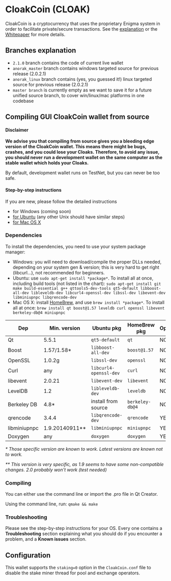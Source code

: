 # CloakCoin (CLOAK)

CloakCoin is a cryptocurrency that uses the proprietary Enigma system in order to facilitate private/secure transactions. See the [explanation](ENIGMA.md) or the [Whitepaper](https://www.cloakcoin.com/resources/CloakCoin_ENIGMA_Whitepaper_v1.0.pdf) for more details.

## Branches explanation

- `2.1.0` branch contains the code of current live wallet
- `anorak_master` branch contains windows targeted source for previous release (2.0.2.1)
- `anorak_linux` branch contains (yes, you guessed it!) linux targeted source for previous release (2.0.2.1)
- `master branch` is currently empty as we want to save it for a future unified source branch, to cover win/linux/mac platforms in one codebase


## Compiling GUI CloakCoin wallet from source

#### Disclaimer

**We advise you that compiling from source gives you a bleeding edge version of the CloakCoin wallet. This means there might be bugs, crashes, and you could lose your Cloaks. Therefore, to avoid any issue, you should never run a development wallet on the same computer as the stable wallet which holds your Cloaks.**

By default, development wallet runs on TestNet, but you can never be too safe.

#### Step-by-step instructions

If you are new, please follow the detailed instructions
* for Windows (coming soon)
* [for Ubuntu](doc/build-qt-ubuntu.md) (any other Unix should have similar steps)
* [for Mac OS X](doc/build-qt-osx.md)

### Dependencies

To install the dependencies, you need to use your system package manager:
- Windows: you will need to download/compile the proper DLLs needed, depending on your system gen & version; this is very hard to get right (libcurl...), not recommended for beginners. 
- Ubuntu: use `sudo apt-get install *package*`. To install all at once, including build tools (not listed in the chart): `sudo apt-get install git make build-essential g++ qttools5-dev-tools qt5-default libboost-all-dev libleveldb-dev libcurl4-openssl-dev libssl-dev libevent-dev libminiupnpc libqrencode-dev`
- Mac OS X: install [HomeBrew](https://brew.sh/), and use `brew install *package*`. To install all at once: `brew install qt boost@1.57 leveldb curl openssl libevent berkeley-db@4 miniupnpc`


| Dep            | Min. version   | Ubuntu pkg             | HomeBrew pkg    | Optional | Purpose        |
| -------------- | -------------- | ---------------------- | --------------- | -------- | -------------  |
| Qt             | 5.5.1          | `qt5-default`          | `qt`            | NO       | GUI            |
| Boost          | 1.57/1.58*     | `libboost-all-dev`     | `boost@1.57`    | NO       | C++ libraries  |
| OpenSSL        | 1.0.2g         | `libssl-dev`           | `openssl`       | NO       | ha256 sum      |
| Curl           | any            | `libcurl4-openssl-dev` | `curl`          | NO       | Requests       |
| libevent       | 2.0.21         | `libevent-dev `        | `libevent`      | NO       | Events         |
| LevelDB        | 1.2            | `libleveldb-dev`       | `leveldb`       | NO       | Database       |
| Berkeley DB    | 4.8*           |  install from source   | `berkeley-db@4` | NO       | Database       |
| qrencode       | 3.4.4          | `libqrencode-dev`      | `qrencode`      | YES      | QR Codes       |
| libminiupnpc   | 1.9.20140911** | `libminiupnpc`         | `miniupnpc`     | YES      | NAT punching   |
| Doxygen        | any            | `doxygen`              | `doxygen`       | YES      | Documentation  |

_\* Those specific version are known to work. Latest versions are known not to work._

_\*\* This version is very specific, as 1.9 seems to have some non-compatible changes. 2.0 probably won't work (test needed)_

### Compiling

You can either use the command line or import the .pro file in Qt Creator.

Using the command line, run:
```qmake && make```

### Troubleshooting

Please see the step-by-step instructions for your OS. Every one contains a **Troubleshooting** section explaining what you should do if you encounter a problem, and a **Known issues** section.

## Configuration

This wallet supports the `staking=0` option in the `CloakCoin.conf` file to disable the stake miner thread for pool and exchange operators.

